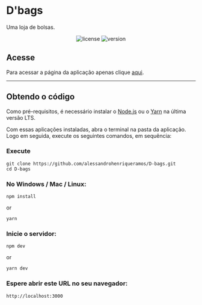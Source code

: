 # D'bags

Uma loja de bolsas.

<p align="center">
    <img src="https://img.shields.io/github/license/alessandrohenriqueramos/D-bags?color=000" alt="license"/>
    <img src="https://img.shields.io/github/package-json/v/alessandrohenriqueramos/D-bags?color=000" alt="version">
</p>

## Acesse

Para acessar a página da aplicação apenas clique [aqui](https://d-bags.vercel.app).

---

## Obtendo o código

Como pré-requisitos, é necessário instalar o [Node.js](https://nodejs.org/pt-br/download/) ou o [Yarn](https://classic.yarnpkg.com/en/docs/install) na última versão LTS.

Com essas aplicações instaladas, abra o terminal na pasta da aplicação. Logo em seguida, execute os seguintes comandos, em sequência:

### Execute

```
git clone https://github.com/alessandrohenriqueramos/D-bags.git
cd D-bags
```

### No Windows / Mac / Linux:

```
npm install
```

or

```
yarn
```

### Inicie o servidor:

```
npm dev
```

or

```
yarn dev
```

### Espere abrir este URL no seu navegador:

```
http://localhost:3000
```
